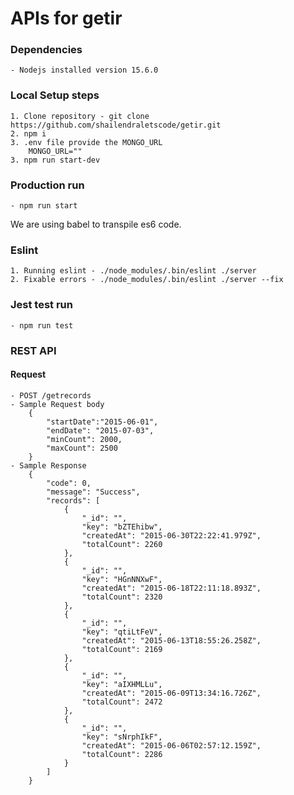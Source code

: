# APIs for getir

### Dependencies

    - Nodejs installed version 15.6.0

### Local Setup steps

    1. Clone repository - git clone https://github.com/shailendraletscode/getir.git
    2. npm i
    3. .env file provide the MONGO_URL
        MONGO_URL=""
    3. npm run start-dev

### Production run

    - npm run start

We are using babel to transpile es6 code.

### Eslint

    1. Running eslint - ./node_modules/.bin/eslint ./server
    2. Fixable errors - ./node_modules/.bin/eslint ./server --fix

### Jest test run

    - npm run test

### REST API

#### Request

    - POST /getrecords
    - Sample Request body
        {
            "startDate":"2015-06-01",
            "endDate": "2015-07-03",
            "minCount": 2000,
            "maxCount": 2500
        }
    - Sample Response
        {
            "code": 0,
            "message": "Success",
            "records": [
                {
                    "_id": "",
                    "key": "bZTEhibw",
                    "createdAt": "2015-06-30T22:22:41.979Z",
                    "totalCount": 2260
                },
                {
                    "_id": "",
                    "key": "HGnNNXwF",
                    "createdAt": "2015-06-18T22:11:18.893Z",
                    "totalCount": 2320
                },
                {
                    "_id": "",
                    "key": "qtiLtFeV",
                    "createdAt": "2015-06-13T18:55:26.258Z",
                    "totalCount": 2169
                },
                {
                    "_id": "",
                    "key": "aIXHMLLu",
                    "createdAt": "2015-06-09T13:34:16.726Z",
                    "totalCount": 2472
                },
                {
                    "_id": "",
                    "key": "sNrphIkF",
                    "createdAt": "2015-06-06T02:57:12.159Z",
                    "totalCount": 2286
                }
            ]
        }
